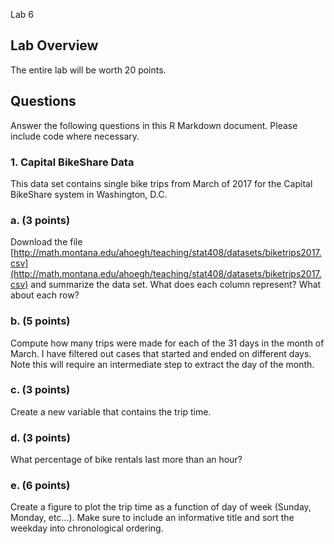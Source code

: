 Lab 6

## Lab Overview


The entire lab will be worth 20 points. 

## Questions
Answer the following questions in this R Markdown document. Please include code where necessary.

### 1. Capital BikeShare Data
This data set contains single bike trips from March of 2017 for the Capital BikeShare system in Washington, D.C.

### a. (3 points)
Download the file [http://math.montana.edu/ahoegh/teaching/stat408/datasets/biketrips2017.csv](http://math.montana.edu/ahoegh/teaching/stat408/datasets/biketrips2017.csv) and summarize the data set. What does each column represent? What about each row? 

### b. (5 points)
Compute how many trips were made for each of the 31 days in the month of March. I have filtered out cases that started and ended on different days. Note this will require an intermediate step to extract the day of the month.

### c. (3 points)
Create a new variable that contains the trip time.

### d. (3 points)
What percentage of bike rentals last more than an hour?

### e. (6 points)

Create a figure to plot the trip time as a function of day of week (Sunday, Monday, etc...). Make sure to include an informative title and sort the weekday into chronological ordering.


